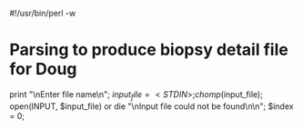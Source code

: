 #!/usr/bin/perl -w
#  Parsing to produce biopsy detail file for Doug

print "\nEnter file name\n";
$input_file = <STDIN>;
chomp($input_file);
open(INPUT, $input_file) or die "\nInput file could not be found\n\n";
$index = 0;
